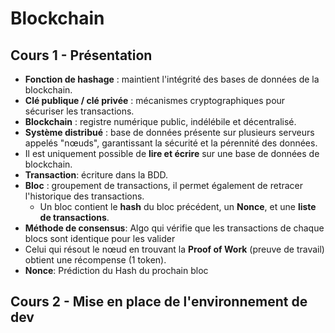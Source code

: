 # Blockchain

## Cours 1 - Présentation

- **Fonction de hashage** : maintient l'intégrité des bases de données de la blockchain.
- **Clé publique / clé privée** : mécanismes cryptographiques pour sécuriser les transactions.
- **Blockchain** : registre numérique public, indélébile et décentralisé.
- **Système distribué** : base de données présente sur plusieurs serveurs appelés "nœuds", garantissant la sécurité et la pérennité des données.
- Il est uniquement possible de **lire et écrire** sur une base de données de blockchain.
- **Transaction**: écriture dans la BDD.
- **Bloc** : groupement de transactions, il permet également de retracer l'historique des transactions.
  - Un bloc contient le **hash** du bloc précédent, un **Nonce**, et une **liste de transactions**.
- **Méthode de consensus**: Algo qui vérifie que les transactions de chaque blocs sont identique pour les valider
- Celui qui résout le nœud en trouvant la **Proof of Work** (preuve de travail) obtient une récompense (1 token).
- **Nonce**: Prédiction du Hash du prochain bloc

## Cours 2 - Mise en place de l'environnement de dev
